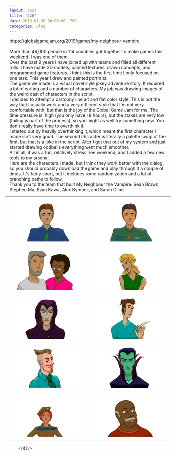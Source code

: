 ```yaml
---
layout: post
title: "326"
date: 2019-01-28 00:00:00 -700
categories: Blog
---
```


<div class="blog-content">
				<div class="paragraph"><a href="https://globalgamejam.org/2019/games/my-neighbour-vampire" target="_blank">https://globalgamejam.org/2019/games/my-neighbour-vampire<br><br>&#8203;</a>More than 46,000 people in 114 countries got together to make games this weekend. I was one of them.&nbsp;<br>Over the past 9 years I have joined up with teams and filled all different rolls. I have made 3D models, painted textures, drawn concepts, and programmed game features. I think this is the first time I only focused on one task. This year I drew and painted portraits.&nbsp;<br>The game we made is a visual novel style jokey adventure story. It required a lot of writing and a number of characters. My job was drawing images of the weird cast of characters in the script.<br>I decided to attempt a cartoony line art and flat color style. This is not the way that I usually work and a very different style that I'm not very comfortable with, but that is the joy of the Global Game Jam for me. The time pressure is&nbsp;&nbsp;high (you only have 48 hours), but the stakes are very low (failing is part of the process), so you might as well try something new. You don't really have time to overthink it.&nbsp;<br>I started out by heavily overthinking it, which meant the first character I made isn't very good. The second character is literally a palette swap of the first, but that is a joke in the script. After I got that out of my system and just started drawing oddballs everything went much smoother.&nbsp;<br>All in all, it was a fun, relatively stress free weekend, and I added a few new tools to my arsenal.&nbsp;<br>Here are the characters I made, but I think they work better with the dialog, so you should probably download the game and play through it a couple of times. It's fairly short, but it includes some randomization and a lot of branching paths to follow.&nbsp;<br>Thank you to the team that built My Neighbour the Vampire. Sean Brown, Stephen Ma, Evan Kawa, Alex Bymoen, and Sarah Cline.</div>  <div><div class="wsite-multicol"><div class="wsite-multicol-table-wrap" style="margin:0 -15px;"> 	<table class="wsite-multicol-table"> 		<tbody class="wsite-multicol-tbody"> 			<tr class="wsite-multicol-tr"> 				<td class="wsite-multicol-col" style="width:50%; padding:0 15px;"> 					 						  <div><div class="wsite-image wsite-image-border-none " style="padding-top:10px;padding-bottom:10px;margin-left:0;margin-right:0;text-align:center"> <a> <img src="/uploads/published/burtea4c.png?1548706799" alt="Picture" style="width:441;max-width:100%"> </a> <div style="display:block;font-size:90%"></div> </div></div>  <div><div class="wsite-image wsite-image-border-none " style="padding-top:10px;padding-bottom:10px;margin-left:0;margin-right:0;text-align:center"> <a> <img src="/uploads/momanddad_orig.png" alt="Picture" style="width:auto;max-width:100%"> </a> <div style="display:block;font-size:90%"></div> </div></div>  <div><div class="wsite-image wsite-image-border-none " style="padding-top:10px;padding-bottom:10px;margin-left:0;margin-right:0;text-align:center"> <a> <img src="/uploads/sam_orig.png" alt="Picture" style="width:auto;max-width:100%"> </a> <div style="display:block;font-size:90%"></div> </div></div>  <div><div class="wsite-image wsite-image-border-none " style="padding-top:10px;padding-bottom:10px;margin-left:0;margin-right:0;text-align:center"> <a> <img src="/uploads/duke_orig.png" alt="Picture" style="width:auto;max-width:100%"> </a> <div style="display:block;font-size:90%"></div> </div></div>  <div><div class="wsite-image wsite-image-border-none " style="padding-top:10px;padding-bottom:10px;margin-left:0;margin-right:0;text-align:center"> <a> <img src="/uploads/lucy_orig.png" alt="Picture" style="width:auto;max-width:100%"> </a> <div style="display:block;font-size:90%"></div> </div></div>   					 				</td>				<td class="wsite-multicol-col" style="width:50%; padding:0 15px;"> 					 						  <div><div class="wsite-image wsite-image-border-none " style="padding-top:10px;padding-bottom:10px;margin-left:0;margin-right:0;text-align:center"> <a> <img src="/uploads/ernie_orig.png" alt="Picture" style="width:auto;max-width:100%"> </a> <div style="display:block;font-size:90%"></div> </div></div>  <div><div class="wsite-image wsite-image-border-none " style="padding-top:10px;padding-bottom:10px;margin-left:0;margin-right:0;text-align:center"> <a> <img src="/uploads/buffy_orig.png" alt="Picture" style="width:auto;max-width:100%"> </a> <div style="display:block;font-size:90%"></div> </div></div>  <div><div class="wsite-image wsite-image-border-none " style="padding-top:10px;padding-bottom:10px;margin-left:0;margin-right:0;text-align:center"> <a> <img src="/uploads/nursegloom_orig.png" alt="Picture" style="width:auto;max-width:100%"> </a> <div style="display:block;font-size:90%"></div> </div></div>  <div><div class="wsite-image wsite-image-border-none " style="padding-top:10px;padding-bottom:10px;margin-left:0;margin-right:0;text-align:center"> <a> <img src="/uploads/tim_orig.png" alt="Picture" style="width:auto;max-width:100%"> </a> <div style="display:block;font-size:90%"></div> </div></div>  <div><div class="wsite-image wsite-image-border-none " style="padding-top:10px;padding-bottom:10px;margin-left:0;margin-right:0;text-align:center"> <a> <img src="/uploads/paul_orig.png" alt="Picture" style="width:auto;max-width:100%"> </a> <div style="display:block;font-size:90%"></div> </div></div>   					 				</td>			</tr> 		</tbody> 	</table> </div></div></div>

		</div>
        